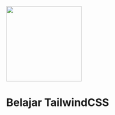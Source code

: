 <p align="center" style="display: inline;"><a href="https://tailwindcss.com/" target="_blank"><img src="https://cdn.worldvectorlogo.com/logos/tailwind-css-1.svg" width="200"></a></p>

# Belajar TailwindCSS
